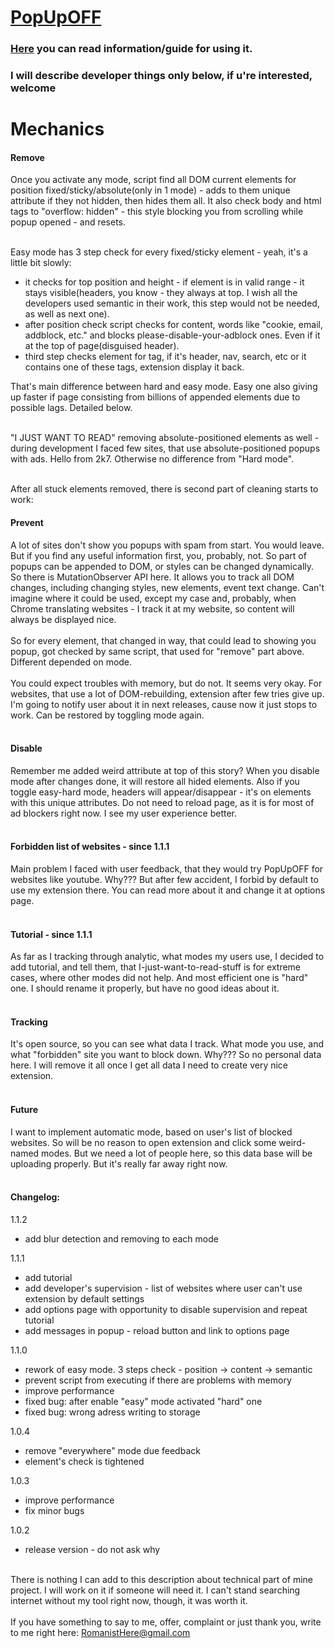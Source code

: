# [PopUpOFF](https://chrome.google.com/webstore/detail/popupoff-popup-blocker/ifnkdbpmgkdbfklnbfidaackdenlmhgh)
### [Here](https://romanisthere.github.io/PopUpOFF-Website/) you can read information/guide for using it.
### I will describe developer things only below, if u're interested, welcome 
# Mechanics
#### Remove

Once you activate any mode, script find all DOM current elements for position fixed/sticky/absolute(only in 1 mode) - adds to them unique attribute if they not hidden, then hides them all. It also check body and html tags to "overflow: hidden" - this style blocking you from scrolling while popup opened - and resets.</br></br>

Easy mode has 3 step check for every fixed/sticky element - yeah, it's a little bit slowly:

- it checks for top position and height - if element is in valid range - it stays visible(headers, you know - they always at top. I wish all the developers used semantic in their work, this step would not be needed, as well as next one).
- after position check script checks for content, words like "cookie, email, addblock, etc."  and blocks please-disable-your-adblock ones. Even if it at the top of page(disguised header).
- third step checks element for tag, if it's header, nav, search, etc or it contains one of these tags, extension display it back. 

That's main difference between hard and easy mode. Easy one also giving up faster if page consisting from billions of appended elements due to possible lags. Detailed below.</br></br>

"I JUST WANT TO READ" removing absolute-positioned elements as well - during development I faced few sites, that use absolute-positioned popups with ads. Hello from 2k7. Otherwise no difference from "Hard mode".</br></br>

After all stuck elements removed, there is second part of cleaning starts to work:
#### Prevent
A lot of sites don't show you popups with spam from start. You would leave. But if you find any useful information first, you, probably, not. So part of popups can be appended to DOM, or styles can be changed dynamically. So there is MutationObserver API here. It allows you to track all DOM changes, including changing styles, new elements, event text change. Can't imagine where it could be used, except my case and, probably, when Chrome translating websites - I track it at my website, so content will always be displayed nice. </br></br>
So for every element, that changed in way, that could lead to showing you popup, got checked by same script, that used for "remove" part above. Different depended on mode. </br></br>
You could expect troubles with memory, but do not. It seems very okay. For websites, that use a lot of DOM-rebuilding, extension after few tries give up. I'm going to notify user about it in next releases, cause now it just stops to work. Can be restored by toggling mode again. </br></br>
#### Disable
Remember me added weird attribute at top of this story? When you disable mode after changes done, it will restore all hided elements. Also if you toggle easy-hard mode, headers will appear/disappear - it's on elements with this unique attributes. Do not need to reload page, as it is for most of ad blockers right now. I see my user experience better. </br></br>
#### Forbidden list of websites - since 1.1.1 
Main problem I faced with user feedback, that they would try PopUpOFF for websites like youtube. Why??? But after few accident, I forbid by default to use my extension there. You can read more about it and change it at options page.  </br></br>
#### Tutorial - since 1.1.1 
As far as I tracking through analytic, what modes my users use, I decided to add tutorial, and tell them, that I-just-want-to-read-stuff is for extreme cases, where other modes did not help. And most efficient one is "hard" one. I should rename it properly, but have no good ideas about it.</br></br>
#### Tracking
It's open source, so you can see what data I track. What mode you use, and what "forbidden" site you want to block down. Why??? So no personal data here. I will remove it all once I get all data I need to create very nice extension.</br></br>
#### Future
I want to implement automatic mode, based on user's list of blocked websites. So will be no reason to open extension and click some weird-named modes. But we need a lot of people here, so this data base will be uploading properly. But it's really far away right now.</br></br>
#### Changelog:
1.1.2
- add blur detection and removing to each mode

1.1.1
- add tutorial
- add developer's supervision - list of websites where user can't use extension by default settings
- add options page with opportunity to disable supervision and repeat tutorial
- add messages in popup - reload button and link to options page

1.1.0
- rework of easy mode. 3 steps check - position -> content -> semantic
- prevent script from executing if there are problems with memory
- improve performance
- fixed bug: after enable "easy" mode activated "hard" one
- fixed bug: wrong adress writing to storage

1.0.4
- remove "everywhere" mode due feedback
- element's check is tightened

1.0.3
- improve performance
- fix minor bugs

1.0.2
- release version - do not ask why</br></br>

There is nothing I can add to this description about technical part of mine project. I will work on it if someone will need it. I can't stand searching internet without my tool right now, though, it was worth it. </br></br>
If you have something to say to me, offer, complaint or just thank you, write to me right here: RomanistHere@gmail.com
